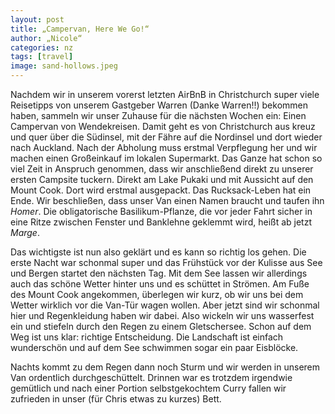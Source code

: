 ```yaml
---
layout: post
title: „Campervan, Here We Go!“
author: „Nicole“
categories: nz
tags: [travel]
image: sand-hollows.jpeg
---
```

Nachdem wir in unserem vorerst letzten AirBnB in Christchurch super viele Reisetipps von unserem Gastgeber Warren (Danke Warren!!) bekommen haben, sammeln wir unser Zuhause für die nächsten Wochen ein: Einen Campervan von Wendekreisen. Damit geht es von Christchurch aus kreuz und quer über die Südinsel, mit der Fähre auf die Nordinsel und dort wieder nach Auckland. 
Nach der Abholung muss erstmal Verpflegung her und wir machen einen Großeinkauf im lokalen Supermarkt. Das Ganze hat schon so viel Zeit in Anspruch genommen, dass wir anschließend direkt zu unserer ersten Campsite tuckern. Direkt am Lake Pukaki und mit Aussicht auf den Mount Cook. Dort wird erstmal ausgepackt. Das Rucksack-Leben hat ein Ende. Wir beschließen, dass unser Van einen Namen braucht und taufen ihn *Homer*. Die obligatorische Basilikum-Pflanze, die vor jeder Fahrt sicher in eine Ritze zwischen Fenster und Banklehne geklemmt wird, heißt ab jetzt *Marge*. 

Das wichtigste ist nun also geklärt und es kann so richtig los gehen. Die erste Nacht war schonmal super und das Frühstück vor der Kulisse aus See und Bergen startet den nächsten Tag. Mit dem See lassen wir allerdings auch das schöne Wetter hinter uns und es schüttet in Strömen. Am Fuße des Mount Cook angekommen, überlegen wir kurz, ob wir uns bei dem Wetter wirklich vor die Van-Tür wagen wollen. Aber jetzt sind wir schonmal hier und Regenkleidung haben wir dabei. Also wickeln wir uns wasserfest ein und stiefeln durch den Regen zu einem Gletschersee. Schon auf dem Weg ist uns klar: richtige Entscheidung. Die Landschaft ist einfach wunderschön und auf dem See schwimmen sogar ein paar Eisblöcke.

Nachts kommt zu dem Regen dann noch Sturm und wir werden in unserem Van ordentlich durchgeschüttelt. Drinnen war es trotzdem irgendwie gemütlich und nach einer Portion selbstgekochtem Curry fallen wir zufrieden in unser (für Chris etwas zu kurzes) Bett.